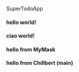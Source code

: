 SuperTodoApp
#### hello world!
#### ciao world!
#### hello from MyMask
#### hello from Chillbert (main)